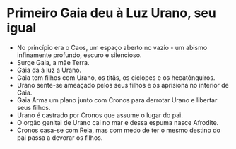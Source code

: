 # Primeiro Gaia deu à Luz Urano, seu igual
* No princípio era o Caos, um espaço aberto no vazio - um abismo infinamente profundo, escuro e silencioso.
* Surge Gaia, a mãe Terra.
* Gaia da à luz a Urano.
* Gaia tem filhos com Urano, os titãs, os ciclopes e os hecatônquiros.
* Urano sente-se ameaçado pelos seus filhos e os aprisiona no interior de Gaia.
* Gaia Arma um plano junto com Cronos para derrotar Urano e libertar seus filhos.
* Urano é castrado por Cronos que assume o lugar do pai.
* O orgão genital de Urano cai no mar e dessa espuma nasce Afrodite. 
* Cronos casa-se com Reia, mas com medo de ter o mesmo destino do pai passa a devorar os filhos. 
